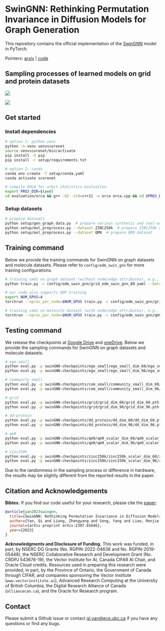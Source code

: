 # SwinGNN: Rethinking Permutation Invariance in Diffusion Models for Graph Generation
This repository contains the official implementation of the [SwinGNN](https://arxiv.org/abs/2307.01646) model in PyTorch.

Pointers: [arxiv](https://arxiv.org/abs/2307.01646) | [code](https://github.com/DSL-Lab/SwinGNN)

## Sampling processes of learned models on grid and protein datasets
![](asset/animation_grid_slow.gif)

![](asset/animation_dd_protein_slow.gif)

## Get started
### Install dependencies
```bash
# option 1: python venv
python -m venv venvscorenet
source venvscorenet/bin/activate
pip install -U pip
pip install -r setup/requirements.txt

# option 2: conda
conda env create -f setup/conda.yaml
conda activate scorenet

# compile ORCA for orbit statistics evaluation
export PROJ_DIR=$(pwd)
cd evaluation/orca && g++ -O2 -std=c++11 -o orca orca.cpp && cd $PROJ_DIR
```
### Setup datasets
```bash
# prepare datasets
python setup/gen_graph_data.py  # prepare various synthetic and real-world graph datasets
python setup/mol_preprocess.py --dataset ZINC250k  # prepare ZINC250k dataset
python setup/mol_preprocess.py --dataset QM9  # prepare QM9 dataset
```


## Training command
Below we provide the training commands for SwinGNN on graph datasets and molecule datasets.
Please refer to `config/edm_swin_gnn` for more training configurations.
```bash
# training cmds on graph dataset (without node/edge attributes), e.g., to train on grid dataset
python train.py -c config/edm_swin_gnn/grid_edm_swin_gnn_80.yaml --batch_size 10 -m=grid

# our code also supports DDP training
export NUM_GPUS=4
torchrun --nproc_per_node=$NUM_GPUS train.py -c config/edm_swin_gnn/grid_edm_swin_gnn_80.yaml --batch_size 40 --ddp -m=grid_ddp

# training cmds on molecule dataset (with node/edge attributes), e.g., to train on QM9 dataset
torchrun --nproc_per_node=$NUM_GPUS train.py -c config/edm_swin_gnn/qm9_edm_swin_gnn.yaml --feature_dims 60 --node_encoding one_hot --edge_encoding one_hot --batch_size 10240 --ddp -m qm9
```

## Testing command
We release the checkpoints at [Google Drive](https://drive.google.com/drive/folders/1qCHD6c0Fr5Dymo8qru8UakwIwpHmU9eA?usp=sharing) and [oneDrive](https://1drv.ms/f/s!AnkbqTET-eNqgoYjheispuweUMWkxA?e=jfZ7UO).
Below we provide the sampling commands for SwinGNN on graph datasets and molecule datasets.
```bash
# ego-small
python eval.py -p swinGNN-checkpoints/ego_small/ego_small_dim_60/ego_small_dim_60.pth --use_ema 0.9 -m eval_ego_small 
python eval.py -p swinGNN-checkpoints/ego_small/ego_small_dim_96/ego_small_dim_96.pth --use_ema 0.99 -m eval_ego_small 

# community-small
python eval.py -p swinGNN-checkpoints/com_small/community_small_dim_60/community_small_dim_60.pth --use_ema 0.99 -m eval_com_small 
python eval.py -p swinGNN-checkpoints/com_small/community_small_dim_96/community_small_dim_96.pth --use_ema 0.95 -m eval_com_small

# grid
python eval.py -p swinGNN-checkpoints/grid/grid_dim_60/grid_dim_60.pth --use_ema 0.99 -m eval_grid 
python eval.py -p swinGNN-checkpoints/grid/grid_dim_96/grid_dim_96.pth --use_ema 0.95 -m eval_grid 

# dd-protein
python eval.py -p swinGNN-checkpoints/dd_protein/dd_dim_60/dd_dim_60.pth --use_ema 0.9999 -m eval_dd_protein
python eval.py -p swinGNN-checkpoints/dd_protein/dd_dim_96/dd_dim_96.pth --use_ema 0.9999 -m eval_dd_protein 

# qm9
python eval.py -p swinGNN-checkpoints/qm9/qm9_scalar_dim_60/qm9_scalar_dim_60.pth --use_ema 0.9999 -m eval_qm9
python eval.py -p swinGNN-checkpoints/qm9/qm9_scalar_dim_96/qm9_scalar_dim_96.pth --use_ema 0.9999 -m eval_qm9

# zinc250k
python eval.py -p swinGNN-checkpoints/zinc250k/zinc250k_scalar_dim_60/zinc250k_scalar_dim_60.pth --use_ema 0.9999 -m eval_zinc250k
python eval.py -p swinGNN-checkpoints/zinc250k/zinc250k_scalar_dim_96/zinc250k_scalar_dim_96.pth --use_ema 0.9999 -m eval_zinc250k
```
Due to the randomness in the sampling process or difference in hardware, the results may be slightly different from the reported results in the paper.

## Citation and Acknowledgements
**Bibtex.**
If you find our code useful for your research, please cite the [paper](https://arxiv.org/abs/2307.01646):
```bibtex
@article{yan2023swingnn,
  title={SwinGNN: Rethinking Permutation Invariance in Diffusion Models for Graph Generation},
  author={Yan, Qi and Liang, Zhengyang and Song, Yang and Liao, Renjie and Wang, Lele},
  journal={arXiv preprint arXiv:2307.01646},
  year={2023}
}
```
**Acknowledgments and Disclosure of Funding.**
This work was funded, in part, by NSERC DG Grants (No. RGPIN-2022-04636 and No. RGPIN-2019-05448), the NSERC Collaborative Research and Development Grant (No. CRDPJ 543676-19), the Vector Institute for AI, Canada CIFAR AI Chair, and Oracle Cloud credits. Resources used in preparing this research were provided, in part, by the Province of Ontario, the Government of Canada through CIFAR, and companies sponsoring the Vector Institute
(`www.vectorinstitute.ai`), Advanced Research Computing at the University of British Columbia,
the Digital Research Alliance of Canada (`alliancecan.ca`), and the Oracle for Research program.

## Contact
Please submit a Github issue or contact [qi.yan@ece.ubc.ca](mailto:qi.yan@ece.ubc.ca) if you have any questions or find any bugs.
